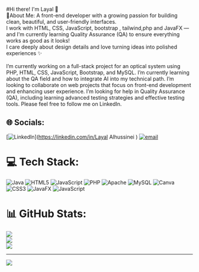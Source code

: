 #Hi there! I'm Layal 👋<br>
💫About Me:
A front-end developer with a growing passion for building clean, beautiful, and user-friendly interfaces.<br>I work with HTML, CSS, JavaScript, bootstrap , tailwind,php and JavaFX — and I'm currently learning Quality Assurance (QA) to ensure everything works as good as it looks!<br>I care deeply about design details and love turning ideas into polished experiences ✨<br><br>I’m currently working on a full-stack project for an optical system using PHP, HTML, CSS, JavaScript, Bootstrap, and MySQL. I’m currently learning about the QA field and how to integrate AI into my technical path. I’m looking to collaborate on web projects that focus on front-end development and enhancing user experience. I’m looking for help in Quality Assurance (QA), including learning advanced testing strategies and effective testing tools. Please feel free to follow me on LinkedIn.


## 🌐 Socials:
[![LinkedIn](https://img.shields.io/badge/LinkedIn-%230077B5.svg?logo=linkedin&logoColor=white)](https://linkedin.com/in/Layal Alhussinei ) [![email](https://img.shields.io/badge/Email-D14836?logo=gmail&logoColor=white)](mailto:layalfrh2016@gmail.com) 

# 💻 Tech Stack:
![Java](https://img.shields.io/badge/java-%23ED8B00.svg?style=for-the-badge&logo=openjdk&logoColor=white) ![HTML5](https://img.shields.io/badge/html5-%23E34F26.svg?style=for-the-badge&logo=html5&logoColor=white) ![JavaScript](https://img.shields.io/badge/javascript-%23323330.svg?style=for-the-badge&logo=javascript&logoColor=%23F7DF1E) ![PHP](https://img.shields.io/badge/php-%23777BB4.svg?style=for-the-badge&logo=php&logoColor=white) ![Apache](https://img.shields.io/badge/apache-%23D42029.svg?style=for-the-badge&logo=apache&logoColor=white) ![MySQL](https://img.shields.io/badge/mysql-4479A1.svg?style=for-the-badge&logo=mysql&logoColor=white) ![Canva](https://img.shields.io/badge/Canva-%2300C4CC.svg?style=for-the-badge&logo=Canva&logoColor=white) ![CSS3](https://img.shields.io/badge/css3-%231572B6.svg?style=for-the-badge&logo=css3&logoColor=white) ![JavaFX](https://img.shields.io/badge/javafx-%23FF0000.svg?style=for-the-badge&logo=javafx&logoColor=white) ![JavaScript](https://img.shields.io/badge/javascript-%23323330.svg?style=for-the-badge&logo=javascript&logoColor=%23F7DF1E)
# 📊 GitHub Stats:
![](https://github-readme-stats.vercel.app/api?username=layal-fawaz&theme=merko&hide_border=true&include_all_commits=true&count_private=true)<br/>
![](https://nirzak-streak-stats.vercel.app/?user=layal-fawaz&theme=merko&hide_border=true)<br/>
![](https://github-readme-stats.vercel.app/api/top-langs/?username=layal-fawaz&theme=merko&hide_border=true&include_all_commits=true&count_private=true&layout=compact)

---
[![](https://visitcount.itsvg.in/api?id=layal-fawaz&icon=0&color=5)](https://visitcount.itsvg.in)

<!-- Proudly created with GPRM ( https://gprm.itsvg.in ) -->
